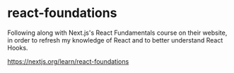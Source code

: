 # react-foundations
Following along with Next.js's React Fundamentals course on their website, in order to refresh my knowledge of React and to better understand React Hooks.

https://nextjs.org/learn/react-foundations